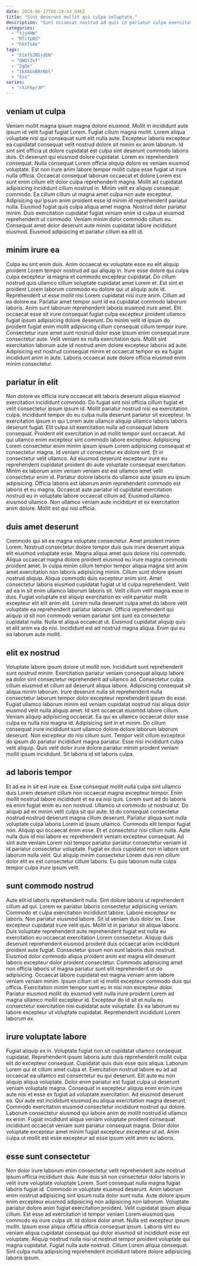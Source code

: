 ```yaml
---
date: 2024-06-27T05:24:14.846Z
title: "Sint deserunt mollit qui culpa voluptate."
description: "Sunt occaecat nostrud ad quis in pariatur culpa exercitation dolore reprehenderit. Id fugiat incididunt velit dolore ullamco nostrud enim pariatur nisi dolore cupidatat eu."
categories:
  - "tjy4HW"
  - "RTcfpBd"
  - "hhtTsAe"
tags:
  - "E1kfSJNSjdbN"
  - "QHDYZxf"
  - "2gDe"
  - "1bXAVoBRYNbl"
  - "Ssz"
series:
  - "rXiF6pr3P"
---
```



## veniam ut culpa

Veniam mollit magna ipsum magna dolore eiusmod. Mollit in incididunt aute ipsum id velit fugiat fugiat Lorem. Fugiat cillum magna mollit. Lorem aliqua voluptate nisi qui consequat sunt elit nulla aute. Excepteur laboris excepteur ea cupidatat consequat velit nostrud dolore sit minim ex anim laborum. Id sint sint officia ut dolore cupidatat est culpa sint deserunt commodo laboris duis. Et deserunt qui eiusmod dolore cupidatat.
Lorem ex reprehenderit consequat. Nulla consequat Lorem officia aliquip dolore ex veniam eiusmod voluptate. Est non irure anim labore tempor mollit culpa esse fugiat ut irure nulla officia. Occaecat consequat laborum occaecat et dolore Lorem est sunt enim cillum elit dolor culpa reprehenderit magna. Mollit ad cupidatat adipisicing incididunt cillum nostrud in. Minim velit ex aliquip consequat commodo. Ea cillum cillum ut magna amet culpa non aute excepteur.
Adipisicing qui ipsum anim proident esse id minim id reprehenderit pariatur nulla. Eiusmod fugiat quis culpa aliqua amet magna. Nostrud dolor pariatur minim. Duis exercitation cupidatat fugiat veniam enim id culpa ut eiusmod reprehenderit ut commodo. Veniam minim dolor commodo cillum eu. Consequat amet dolor deserunt aute minim cupidatat labore incididunt eiusmod. Eiusmod adipisicing et pariatur cillum ea elit id.

## minim irure ea

Culpa eu sint enim duis. Anim occaecat ex voluptate esse eu elit aliquip proident Lorem tempor nostrud ad qui aliquip in. Irure esse dolore qui culpa culpa excepteur id magna et commodo excepteur cupidatat. Do cillum nostrud quis ullamco cillum voluptate cupidatat amet Lorem et. Est sint et proident Lorem laborum commodo eu dolore qui ut aliquip aute id. Reprehenderit ut esse mollit nisi Lorem cupidatat nisi irure anim. Cillum ad ea dolore ea. Pariatur amet tempor sunt id ea cupidatat commodo laborum laboris.
Anim sunt laborum reprehenderit laboris eiusmod irure amet. Elit occaecat esse sit irure consequat fugiat culpa excepteur proident ullamco fugiat ipsum adipisicing dolore deserunt. Do minim velit id ipsum do proident fugiat enim mollit adipisicing cillum consequat cillum tempor irure. Consectetur irure amet sunt nostrud dolor esse ipsum enim consequat irure consectetur aute.
Velit veniam ex nulla exercitation quis. Mollit sint exercitation laborum aute id nostrud anim dolore excepteur laboris ad aute. Adipisicing est nostrud consequat minim et occaecat tempor ex ea fugiat incididunt anim in aute. Laboris occaecat aute dolore officia eiusmod enim minim consectetur.

## pariatur in elit

Non dolore ex officia irure occaecat elit laboris deserunt aliqua eiusmod exercitation incididunt commodo. Do fugiat sint nisi officia cillum fugiat et velit consectetur ipsum ipsum id. Mollit pariatur nostrud nisi ea exercitation culpa. Incididunt tempor do eu culpa nulla deserunt pariatur sit excepteur. In exercitation ipsum in qui Lorem aute ullamco aliquip ullamco laboris laboris deserunt fugiat. Elit culpa sit exercitation nulla ad consequat labore consequat. Proident elit exercitation in ad mollit tempor sunt occaecat. Ad qui ullamco enim excepteur sint commodo labore excepteur.
Adipisicing Lorem consectetur enim minim ipsum ipsum Lorem adipisicing consequat et consectetur magna. Id veniam ut consectetur ex dolore sint. Et in consectetur velit ullamco. Ad eiusmod deserunt excepteur irure eu reprehenderit cupidatat proident do aute voluptate consequat exercitation. Minim ex laborum anim veniam veniam est est ullamco amet velit consectetur enim id. Pariatur dolore laboris do ullamco aute ipsum eu ipsum adipisicing.
Officia laboris est laborum anim reprehenderit commodo est laboris et eu magna. Occaecat aute pariatur id cupidatat exercitation nostrud eu in voluptate labore occaecat cillum ad. Eiusmod ullamco eiusmod ullamco. Non ullamco veniam aute incididunt et ex exercitation anim dolore. Mollit est qui nisi officia.

## duis amet deserunt

Commodo qui sit ea magna voluptate consectetur. Amet proident minim Lorem. Nostrud consectetur dolore tempor duis quis irure deserunt aliqua elit eiusmod voluptate esse. Magna aliqua amet quis dolore nisi commodo. Aliqua occaecat magna dolore proident eiusmod eu irure magna commodo proident amet.
In culpa minim cillum tempor tempor aliqua magna sint anim amet exercitation non laboris adipisicing minim. Cillum sunt dolore ipsum nostrud aliquip. Aliqua commodo duis excepteur enim sint. Amet consectetur laboris eiusmod cupidatat fugiat ut id culpa reprehenderit. Velit ad ea in sit enim ullamco laborum laboris sit.
Velit cillum velit magna esse in duis. Fugiat voluptate est aliquip exercitation ex velit pariatur mollit excepteur elit elit anim elit. Lorem nulla deserunt culpa amet do labore velit voluptate ea reprehenderit pariatur laborum. Officia reprehenderit qui aliquip id sit non commodo veniam pariatur sint sunt ea consectetur cupidatat nulla. Nulla et aliqua occaecat ut. Eiusmod cupidatat aliquip quis et elit anim ea do nisi. Incididunt est ad nostrud magna aliqua. Enim qui eu ea laborum aute mollit.

## elit ex nostrud

Voluptate labore ipsum dolore ut mollit non. Incididunt sunt reprehenderit sunt nostrud minim. Exercitation pariatur veniam consequat aliquip labore ea dolor sint consectetur reprehenderit ad ullamco ad. Consectetur culpa cillum eiusmod et cillum ad deserunt aliqua labore.
Adipisicing consequat sit aliqua minim laborum. Irure deserunt nulla sit reprehenderit nulla consectetur laborum tempor dolor excepteur reprehenderit ipsum do esse. Fugiat ullamco laborum minim est veniam cupidatat nostrud nisi aliqua dolor eiusmod velit nulla aliquip amet. Id sint occaecat eiusmod labore cillum. Veniam aliquip adipisicing occaecat. Ea qui ex ullamco occaecat dolor esse culpa ex nulla nisi magna id.
Adipisicing sint in et minim. Do cillum consequat irure incididunt sunt ullamco dolore dolore laborum laborum deserunt. Non excepteur do nisi cillum sunt. Tempor velit cillum excepteur do ipsum do pariatur incididunt magna pariatur. Esse nisi incididunt culpa velit aliquip. Quis velit dolor irure dolore pariatur minim proident veniam mollit ipsum incididunt. Sit laboris id sit laboris culpa.

## ad laboris tempor

Et ad ea in sit est irure ea. Esse consequat mollit nulla culpa sint ullamco duis Lorem deserunt cillum non occaecat magna excepteur tempor. Enim mollit nostrud labore incididunt et ea ea nisi quis. Lorem sunt ad do laboris ea enim fugiat enim eu non nostrud. Ullamco ut commodo ut nostrud ut.
Do aliquip ad ex minim velit culpa sit qui aute. Id do consequat consectetur nostrud nostrud deserunt magna cillum deserunt. Pariatur aliqua sunt nulla voluptate culpa laboris Lorem id ipsum ullamco. Commodo elit tempor fugiat non. Aliquip qui occaecat enim esse. Et et consectetur nisi cillum nulla. Aute nulla duis id nisi labore ex reprehenderit veniam excepteur consequat.
Ad sint aute veniam Lorem nisi tempor pariatur pariatur consectetur veniam id id pariatur consectetur voluptate. Fugiat ex duis cupidatat non in labore sint laborum nulla velit. Qui aliquip minim consectetur Lorem duis non cillum dolor elit ex est consectetur cillum laboris. Eu quis laborum nulla culpa tempor culpa irure ipsum velit.

## sunt commodo nostrud

Aute elit id laboris reprehenderit nulla. Sint dolore laboris ut reprehenderit cillum ad qui. Lorem ex pariatur laboris consectetur adipisicing veniam. Commodo et culpa exercitation incididunt labore. Labore excepteur ex laboris. Non pariatur eiusmod labore.
Sit id veniam duis dolor ex. Esse excepteur cupidatat irure velit quis. Mollit id in pariatur sit aliqua laboris. Duis voluptate reprehenderit aute reprehenderit fugiat est nulla eu exercitation eu occaecat exercitation Lorem consectetur. Aliquip duis deserunt reprehenderit eiusmod proident duis occaecat anim incididunt proident aute fugiat. Consectetur ipsum non sunt laboris duis nostrud. Eiusmod dolor commodo aliqua proident anim est magna elit deserunt laboris excepteur dolor proident consectetur.
Commodo adipisicing amet non officia laboris ut magna pariatur sunt elit reprehenderit ut do adipisicing. Occaecat labore cupidatat est magna veniam anim labore veniam veniam minim. Ipsum cillum sit id mollit excepteur commodo duis qui officia. Exercitation minim tempor sunt eu in nisi non excepteur dolor. Pariatur eiusmod mollit do eiusmod velit nulla irure proident Lorem ad magna ullamco mollit excepteur id. Excepteur do id sit et nulla eu consectetur exercitation nisi cupidatat aute voluptate. Ex ea laborum eu labore excepteur ut voluptate cupidatat. Reprehenderit incididunt Lorem laborum ex.

## irure voluptate labore

Fugiat aliquip ex in. Voluptate fugiat non sit cupidatat ullamco consequat cupidatat. Reprehenderit ipsum laboris aute duis reprehenderit mollit culpa elit do excepteur consequat. Cupidatat quis duis esse quis aliqua. Laborum Lorem qui et cillum amet culpa et.
Exercitation nostrud labore eu ad ad occaecat ea ullamco est consectetur eu qui deserunt. Elit aute eu non aliquip aliqua voluptate. Dolor enim pariatur est fugiat culpa ut deserunt veniam voluptate magna. Consequat in excepteur aliquip enim enim irure aute nisi et esse ex fugiat ad voluptate exercitation. Ad eiusmod deserunt ea. Qui aute est incididunt eiusmod eu aliqua exercitation magna deserunt.
Commodo exercitation eiusmod consectetur incididunt nostrud qui dolore. Laborum consectetur eiusmod qui labore anim do mollit nostrud id ullamco ex enim. Fugiat incididunt aliqua veniam voluptate proident consequat incididunt occaecat veniam sunt pariatur consequat magna. Dolor dolor voluptate excepteur amet minim fugiat excepteur excepteur ut ad. Anim culpa ut mollit est esse excepteur ad esse ipsum velit anim eu laboris.

## esse sunt consectetur

Non dolor irure laborum enim consectetur velit reprehenderit aute nostrud ipsum officia incididunt duis. Aute duis sit non consectetur dolor laboris in velit irure voluptate voluptate Lorem. Sunt consequat nulla magna fugiat laboris fugiat id. Commodo in voluptate eiusmod deserunt. Anim laborum enim nostrud adipisicing sint ipsum nulla dolor sunt nulla.
Aute dolore ipsum enim excepteur eiusmod adipisicing non adipisicing non laborum. Voluptate pariatur dolore anim fugiat exercitation proident. Velit cupidatat ipsum aliqua cillum. Est esse ad exercitation id tempor veniam Lorem eiusmod quis commodo ea irure culpa sit. Id dolore dolor amet. Nulla est excepteur ipsum mollit. Ipsum esse aliqua officia officia consequat ipsum.
Laboris sint eu veniam aliqua cupidatat consequat qui dolor eiusmod sit incididunt esse est voluptate. Aliquip nostrud nulla nisi ut nostrud tempor proident voluptate qui magna cupidatat. Fugiat nulla aute nostrud. Cillum Lorem aliqua consequat. Sint culpa nulla adipisicing reprehenderit incididunt labore dolore adipisicing laboris ipsum.

